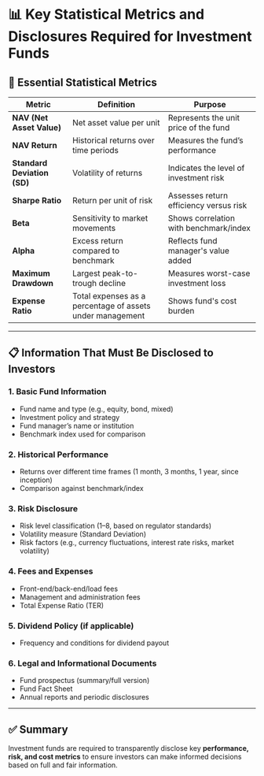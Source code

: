 # 📊 Key Statistical Metrics and Disclosures Required for Investment Funds

## 🧮 Essential Statistical Metrics

| Metric                | Definition                                              | Purpose                                   |
|-----------------------|---------------------------------------------------------|-------------------------------------------|
| **NAV (Net Asset Value)** | Net asset value per unit                             | Represents the unit price of the fund     |
| **NAV Return**        | Historical returns over time periods                   | Measures the fund’s performance           |
| **Standard Deviation (SD)** | Volatility of returns                            | Indicates the level of investment risk    |
| **Sharpe Ratio**      | Return per unit of risk                                | Assesses return efficiency versus risk    |
| **Beta**              | Sensitivity to market movements                        | Shows correlation with benchmark/index    |
| **Alpha**             | Excess return compared to benchmark                    | Reflects fund manager's value added       |
| **Maximum Drawdown**  | Largest peak-to-trough decline                         | Measures worst-case investment loss       |
| **Expense Ratio**     | Total expenses as a percentage of assets under management | Shows fund's cost burden              |

---

## 📋 Information That Must Be Disclosed to Investors

### 1. Basic Fund Information
- Fund name and type (e.g., equity, bond, mixed)
- Investment policy and strategy
- Fund manager’s name or institution
- Benchmark index used for comparison

### 2. Historical Performance
- Returns over different time frames (1 month, 3 months, 1 year, since inception)
- Comparison against benchmark/index

### 3. Risk Disclosure
- Risk level classification (1–8, based on regulator standards)
- Volatility measure (Standard Deviation)
- Risk factors (e.g., currency fluctuations, interest rate risks, market volatility)

### 4. Fees and Expenses
- Front-end/back-end/load fees
- Management and administration fees
- Total Expense Ratio (TER)

### 5. Dividend Policy (if applicable)
- Frequency and conditions for dividend payout

### 6. Legal and Informational Documents
- Fund prospectus (summary/full version)
- Fund Fact Sheet
- Annual reports and periodic disclosures

---

## ✅ Summary

Investment funds are required to transparently disclose key **performance, risk, and cost metrics** to ensure investors can make informed decisions based on full and fair information.
